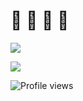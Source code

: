 # :penguin: :fox_face: :crab: :elephant:

![](https://github-readme-stats.vercel.app/api?username=omid&show_icons=true&locale=en&bg_color=0d1117&text_color=ffffff&repo=convoychat)

![](https://github-readme-streak-stats.herokuapp.com/?user=omid&theme=dark&background=0d1117&date_format=M%20j%5B%2C%20Y%5D)

![Profile views](https://komarev.com/ghpvc/?username=omid&amp;label=Profile%20views&color=0e75b6&style=flat)
